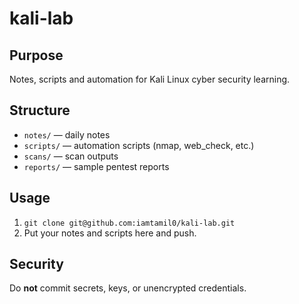 # kali-lab

## Purpose
Notes, scripts and automation for Kali Linux cyber security learning.

## Structure
- `notes/` — daily notes
- `scripts/` — automation scripts (nmap, web_check, etc.)
- `scans/` — scan outputs
- `reports/` — sample pentest reports

## Usage
1. `git clone git@github.com:iamtamil0/kali-lab.git`
2. Put your notes and scripts here and push.

## Security
Do **not** commit secrets, keys, or unencrypted credentials.
